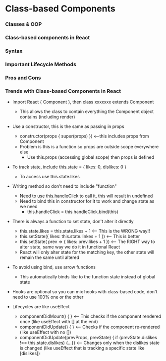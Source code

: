 # Class-based Components

### Classes & OOP
### Class-based components in React
### Syntax
### Important Lifecycle Methods
### Pros and Cons
### Trends with Class-based Components in React

* Import React { Component }, then class xxxxxxx extends Component
  * This allows the class to contain everything the Component object contains (including render)

* Use a constructor, this is the same as passing in props
  * constructor(props { super(props) }) <--this includes props from Component
  * Problem is this is a function so props are outside scope everywhere else
    * Use this.props (accessing global scope) then props is defined

* To track state, include this.state = { likes: 0, dislikes: 0 }
  * To access use this.state.likes

* Writing method so don't need to include "function"
  * Need to use this.handleClick to call it, this will result in undefined
  * Need to bind this in constructor for it to work and change state as we need
    * this.handleClick = this.handleClick.bind(this)

* There is always a function to set state, don't alter it directly
  * this.state.likes = this.state.likes + 1 <-- This is the WRONG way!!
  * this.setState({ likes: this.state.linkes + 1 }) <-- This is better
  * this.setState( prev => { likes: prev.likes + 1 }) <-- The RIGHT way to alter state, same way we do it in functional React
  * React will only alter state for the matching key, the other state will remain the same until altered

* To avoid using bind, use arrow functions
  * This automatically binds like to the function state instead of global state

* Hooks are optional so you can mix hooks with class-based code, don't need to use 100% one or the other

* Lifecycles are like useEffect
  * componentDidMount() {  } <-- This checks if the component rendered once (like useEffect with [] at the end)
  * componentDidUpdate() {  } <-- Checks if the component re-rendered (like useEffect with no [])
  * componentDidUpdate(prevProps, prevState) { if (prevState.dislikes !== this.state.dislikes) {...}} <-- Changes only when the dislikes state is changed (like useEffect that is tracking a specific state like [dislikes])